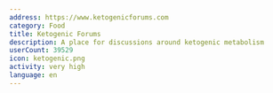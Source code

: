 ```yaml
---
address: https://www.ketogenicforums.com
category: Food
title: Ketogenic Forums
description: A place for discussions around ketogenic metabolism
userCount: 39529
icon: ketogenic.png
activity: very high
language: en
---
```

